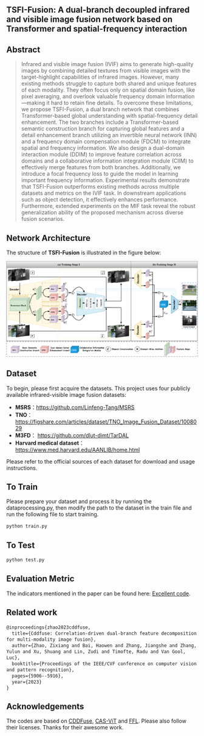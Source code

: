 ## **TSFI-Fusion: A dual-branch decoupled infrared and visible image fusion network based on Transformer and spatial-frequency interaction**



## Abstract

> Infrared and visible image fusion (IVIF) aims to generate high-quality images by combining detailed textures from visible images with the target-highlight capabilities of infrared images. However, many existing methods struggle to capture both shared and unique features of each modality. They often focus only on spatial domain fusion, like pixel averaging, and overlook valuable frequency domain information—making it hard to retain fine details. To overcome these limitations, we propose TSFI-Fusion, a dual branch network that combines Transformer-based global understanding with spatial-frequency detail enhancement. The two branches include a Transformer-based semantic construction branch for capturing global features and a detail enhancement branch utilizing an invertible neural network (INN) and a frequency domain compensation module (FDCM) to integrate spatial and frequency information. We also design a dual-domain interaction module (DDIM) to improve feature correlation across domains and a collaborative information integration module (CIIM) to effectively merge features from both branches. Additionally, we introduce a focal frequency loss to guide the model in learning important frequency information. Experimental results demonstrate that TSFI-Fusion outperforms existing methods across multiple datasets and metrics on the IVIF task. In downstream applications such as object detection, it effectively enhances performance. Furthermore, extended experiments on the MIF task reveal the robust generalization ability of the proposed mechanism across diverse fusion scenarios.

## Network Architecture

The structure of **TSFI-Fusion** is illustrated in the figure below:


![image](https://github.com/leesir2001/TSFI-Fusion/blob/main/img/The%20network%20architecture.png)


## Dataset
To begin, please first acquire the datasets. This project uses four publicly available infrared-visible image fusion datasets:
- **MSRS**：https://github.com/Linfeng-Tang/MSRS
- **TNO**：https://figshare.com/articles/dataset/TNO_Image_Fusion_Dataset/1008029
- **M3FD**： https://github.com/dlut-dimt/TarDAL
- **Harvard medical  dataset**：https://www.med.harvard.edu/AANLIB/home.html

Please refer to the official sources of each dataset for download and usage instructions.

## To Train

Please prepare your dataset and process it by running the dataprocessing.py, then modify the path to the dataset in the train file and run the following file to start training.

```python
python train.py
```

## To Test

```python
python test.py
```
## Evaluation Metric

The indicators mentioned in the paper can be found here: [Excellent code](https://github.com/RollingPlain/IVIF_ZOO/tree/main/Metric).

## Related work

```
@inproceedings{zhao2023cddfuse,
  title={Cddfuse: Correlation-driven dual-branch feature decomposition for multi-modality image fusion},
  author={Zhao, Zixiang and Bai, Haowen and Zhang, Jiangshe and Zhang, Yulun and Xu, Shuang and Lin, Zudi and Timofte, Radu and Van Gool, Luc},
  booktitle={Proceedings of the IEEE/CVF conference on computer vision and pattern recognition},
  pages={5906--5916},
  year={2023}
}
```


## Acknowledgements

The codes are based on [CDDFuse](https://github.com/Zhaozixiang1228/MMIF-CDDFuse), [CAS-ViT](https://github.com/Tianfang-Zhang/CAS-ViT) and [FFL]([https://github.com/Tianfang-Zhang/CAS-ViT](https://github.com/EndlessSora/focal-frequency-loss)). Please also follow their licenses. Thanks for their awesome work.
